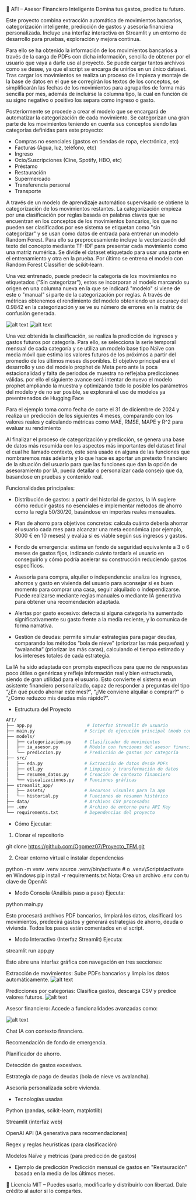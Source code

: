 🧠 AFI – Asesor Financiero Inteligente
Domina tus gastos, predice tu futuro.

Este proyecto combina extracción automática de movimientos bancarios, categorización inteligente, predicción de gastos y asesoría financiera personalizada. Incluye una interfaz interactiva en Streamlit y un entorno de desarrollo para pruebas, exploración y mejora continua.

Para ello se ha obtenido la información de los movimientos bancarios a través de la carga de PDFs con dicha información, sencilla de obtener por el usuario que vaya a darle uso al proyecto. Se puede cargar tantos archivos como se desee, ya que el script se encarga de unirlos en un único dataset. Tras cargar los movimientos se realiza un proceso de limpieza y montaje de la base de datos en el que se corregirán los textos de los conceptos, se simplificarán las fechas de los movimientos para agruparlos de forma más sencilla por mes, además de incluirse la columna tipo, la cual en función de su signo negativo o positivo los separa como ingreso o gasto.

Posteriormente se procede a crear el modelo que se encargará de automatizar la categorización de cada movimiento. Se categorizan una gran parte de los movimientos teniendo en cuenta sus conceptos siendo las categorías definidas para este proyecto: 

* Compras no esenciales (gastos en tiendas de ropa, electrónica, etc)
* Facturas (Agua, luz, teléfono, etc)
* Ingreso
* Ocio/Suscripciones (Cine, Spotify, HBO, etc)
* Préstamo
* Restauración 
* Supermercado
* Transferencia personal
* Transporte

A través de un modelo de aprendizaje automático supervisado se obtiene la  categorización de los movimientos restantes. La categorización empieza por una clasificación por reglas basada en palabras claves que se encuentran en los conceptos de los movimientos bancarios, los que no pueden ser clasificados por ese sistema se etiquetan como "sin categorizar" y se usan como datos de entrada para entrenar un modelo Random Forest. Para ello su preprocesamiento incluye la vectorización del texto del concepto mediante TF-IDF para presentar cada movimiento como una matriz numérica. Se divide el dataset etiquetado para usar una parte en el entrenamiento y otra en la prueba. Por último se entrena el modelo con Random Forest Classifier de scikit-learn.

Una vez entrenado, puede predecir la categoría de los movimientos no etiquetados ("Sin categorizar"), estos se incorporan al modelo marcando su origen en una columna nueva en la que se indicará "modelo" si viene de este o "manual" si parte de la categorización por reglas. A través de métricas obtenemos el rendimiento del modelo obteniendo un accuracy del 0.9842 en la categorización y se ve su número de errores en la matriz de confusión generada.

![alt text](imágenes/Figure_1.png)
![alt text](imágenes/modelo_clasificacion.png)

Una vez obtenida la clasificación, se realiza la predicción de ingresos y gastos futuros por categoría. Para ello, se selecciona la serie temporal mensual de cada categoría y se utiliza un modelo base tipo Naïve con media móvil que estima los valores futuros de los próximos a partir del promedio de los últimos meses disponibles. El objetivo principal era el desarrollo y uso del modelo prophet de Meta pero ante la poca estacionalidad y falta de periodos de muestra no reflejaba predicciones válidas. por ello el siguiente avance será intentar de nuevo el modelo prophet ampliando la muestra y optimizando todo lo posible los parámetros del modelo y de no ser posible, se explorará el uso de modelos ya preentrenados de Hugging Face

Para el ejemplo toma como fecha de corte el 31 de diciembre de 2024 y realiza un predicción de los siguientes 4 meses, comparando con los valores reales y calculando métricas como MAE, RMSE, MAPE y R^2 para evaluar su rendimiento

Al finalizar el proceso de categorización y predicción, se genera una base de datos más resumida con los aspectos más importantes del dataset final el cual he llamado contexto, este será usado en alguna de las funciones que nombraremos más adelante y lo que hace es aportar un pretexto financiero de la situación del usuario para que las funciones que dan la opción de asesoramiento por IA, pueda detallar o personalizar cada consejo que da, basandose en pruebas y contenido real.

Funcionalidades principales:
* Distribución de gastos: a partir del historial de gastos, la IA sugiere cómo reducir gastos no esenciales e implementar métodos de ahorro como la regla 50/30/20, basándose en importes reales mensuales.

* Plan de ahorro para objetivos concretos: calcula cuánto debería ahorrar el usuario cada mes para alcanzar una meta económica (por ejemplo, 3000 € en 10 meses) y evalúa si es viable según sus ingresos y gastos.

* Fondo de emergencia: estima un fondo de seguridad equivalente a 3 o 6 meses de gastos fijos, indicando cuánto tardaría el usuario en conseguirlo y cómo podría acelerar su construcción reduciendo gastos específicos.

* Asesoría para compra, alquiler o independencia: analiza los ingresos, ahorros y gasto en vivienda del usuario para aconsejar si es buen momento para comprar una casa, seguir alquilado o independizarse. Puede realizarse mediante reglas manuales o mediante IA generativa para obtener una recomendación adaptada.

* Alertas por gasto excesivo: detecta si alguna categoría ha aumentado significativamente su gasto frente a la media reciente, y lo comunica de forma narrativa.

* Gestión de deudas: permite simular estrategias para pagar deudas, comparando los métodos “bola de nieve” (priorizar las más pequeñas) y “avalancha” (priorizar las más caras), calculando el tiempo estimado y los intereses totales de cada estrategia.

La IA ha sido adaptada con prompts específicos para que no de respuestas poco útiles o genéricas y refleje información real y bien estructurada, siendo de gran utilidad para el usuario. Esto convierte el sistema en un asistente financiero personalizado, capaz de responder a preguntas del tipo “¿En qué puedo ahorrar este mes?”, “¿Me conviene alquilar o comprar?” o “¿Cómo reduzco mis deudas más rápido?”.


- Estructura del Proyecto

```bash
AFI/
├── app.py                     # Interfaz Streamlit de usuario
├── main.py                   # Script de ejecución principal (modo consola)
├── models/
│   ├── categorizacion.py     # Clasificador de movimientos
│   ├── ia_asesor.py          # Módulo con funciones del asesor financiero
│   └── prediccion.py         # Predicción de gastos por categoría
├── src/
│   ├── eda.py                # Extracción de datos desde PDFs
│   ├── etl.py                # Limpieza y transformación de datos
│   ├── resumen_datos.py      # Creación de contexto financiero
│   └── visualizaciones.py    # Funciones gráficas
├── streamlit_app/
│   ├── assets/               # Recursos visuales para la app
│   └── historial.py          # Funciones de resumen histórico
├── data/                     # Archivos CSV procesados
├── .env                      # Archivo de entorno para API Key
└── requirements.txt          # Dependencias del proyecto
```

- Cómo Ejecutar:
1. Clonar el repositorio

git clone https://github.com/Ogomez07/Proyecto_TFM.git

2. Crear entorno virtual e instalar dependencias

python -m venv .venv
source .venv/bin/activate  # o .venv\Scripts\activate en Windows
pip install -r requirements.txt
Nota: Crea un archivo .env con tu clave de OpenAI:


- Modo Consola (Análisis paso a paso)
Ejecuta:

python main.py

Esto procesará archivos PDF bancarios, limpiará los datos, clasificará los movimientos, predecirá gastos y generará estrategias de ahorro, deuda o vivienda. Todos los pasos están comentados en el script.

- Modo Interactivo (Interfaz Streamlit)
Ejecuta:

streamlit run app.py

Esto abre una interfaz gráfica con navegación en tres secciones:

Extracción de movimientos: Sube PDFs bancarios y limpia los datos automáticamente.
![alt text](imágenes/página_1.png)

Predicciones por categorías: Clasifica gastos, descarga CSV y predice valores futuros.
![alt text](imágenes/pagina_2(1).png)

Asesor financiero: Accede a funcionalidades avanzadas como:

![alt text](imágenes/página_3.png)

Chat IA con contexto financiero.

Recomendación de fondo de emergencia.

Planificador de ahorro.

Detección de gastos excesivos.

Estrategia de pago de deudas (bola de nieve vs avalancha).

Asesoría personalizada sobre vivienda.

- Tecnologías usadas

Python (pandas, scikit-learn, matplotlib)

Streamlit (interfaz web)

OpenAI API (IA generativa para recomendaciones)

Regex y reglas heurísticas (para clasificación)

Modelos Naïve y métricas (para predicción de gastos)

- Ejemplo de predicción
Predicción mensual de gastos en "Restauración" basada en la media de los últimos meses.

📄 Licencia
MIT – Puedes usarlo, modificarlo y distribuirlo con libertad. Dale crédito al autor si lo compartes.